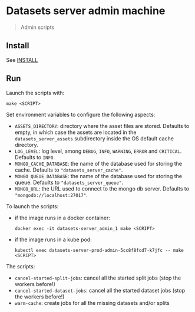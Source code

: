 # Datasets server admin machine

> Admin scripts

## Install

See [INSTALL](./INSTALL.md#Install)

## Run

Launch the scripts with:

```shell
make <SCRIPT>
```

Set environment variables to configure the following aspects:

- `ASSETS_DIRECTORY`: directory where the asset files are stored. Defaults to empty, in which case the assets are located in the `datasets_server_assets` subdirectory inside the OS default cache directory.
- `LOG_LEVEL`: log level, among `DEBUG`, `INFO`, `WARNING`, `ERROR` and `CRITICAL`. Defaults to `INFO`.
- `MONGO_CACHE_DATABASE`: the name of the database used for storing the cache. Defaults to `"datasets_server_cache"`.
- `MONGO_QUEUE_DATABASE`: the name of the database used for storing the queue. Defaults to `"datasets_server_queue"`.
- `MONGO_URL`: the URL used to connect to the mongo db server. Defaults to `"mongodb://localhost:27017"`.

To launch the scripts:

- if the image runs in a docker container:

  ```shell
  docker exec -it datasets-server_admin_1 make <SCRIPT>
  ```

- if the image runs in a kube pod:

  ```shell
  kubectl exec datasets-server-prod-admin-5cc8f8fcd7-k7jfc -- make <SCRIPT>
  ```

The scripts:

- `cancel-started-split-jobs`: cancel all the started split jobs (stop the workers before!)
- `cancel-started-dataset-jobs`: cancel all the started dataset jobs (stop the workers before!)
- `warm-cache`: create jobs for all the missing datasets and/or splits
